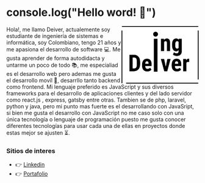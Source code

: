# console.log("Hello word! 👋")

<div>
  <img align="right" width="40%" height="40%" src="Logo.png">
</div>

Hola!, me llamo Deiver, actualemente soy estudiante de ingeniería de sistemas e informática, soy Colombiano, tengo 21 años y me apasiona el desarrollo de software 💻.
Me gusta aprender de forma autodidacta y untarme un poco de todo 📚, me especialiad es el desarrollo web pero ademas  me gusta el desarrollo movíl 📱, desarrllo tanto backend como frontend.
Mi lenguaje preferido es JavaScript y sus diversos frameworks para el desarrollo de aplicaciones clientes y del lado servidor como react.js , express, gatsby entre otras. Tambien se de php, laravel, python y java, pero mi punto mas fuerte es el desarrollando con JavaSript, si bien me gusta el desarrollo con JavaScript no me caso solo con una única tecnología o lenguaje de programación puesto me gusta conocer diferentes tecnologías para usar cada una de ellas 
en proyectos donde estas mejor se ajusten ⏳.



### Sitios de interes
- :point_right: [Linkedin](https://www.linkedin.com/in/deiver-guerra-carrascal-0a3784176/)
- :point_right: [Portafolio](https://ingdeiver.github.io/portafolio)
